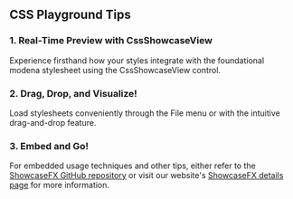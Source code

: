 ## CSS Playground Tips

### 1. Real-Time Preview with CssShowcaseView

Experience firsthand how your styles integrate with the foundational modena stylesheet using the CssShowcaseView
control.

### 2. Drag, Drop, and Visualize!

Load stylesheets conveniently through the File menu or with the intuitive drag-and-drop feature.

### 3. Embed and Go!

For embedded usage techniques and other tips, either refer to
the [ShowcaseFX GitHub repository](https://github.com/dlsc-software-consulting-gmbh/ShowcaseFX) or visit our
website's [ShowcaseFX details page](https://www.jfx-central.com/onlinetools/showcasefx) for more information.

